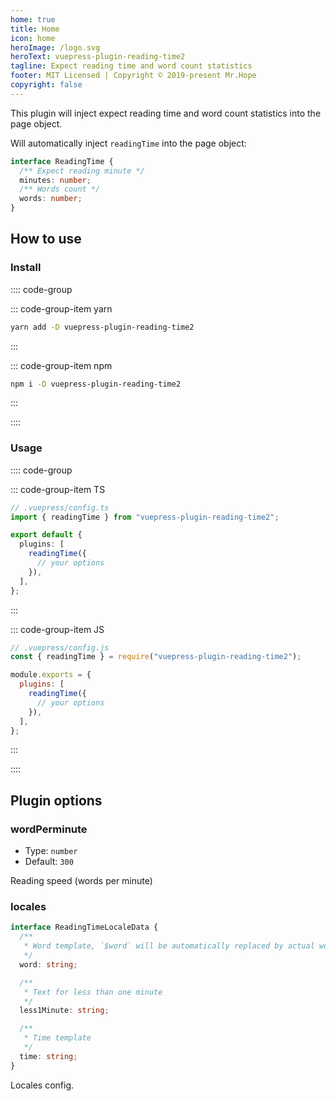 ```yaml
---
home: true
title: Home
icon: home
heroImage: /logo.svg
heroText: vuepress-plugin-reading-time2
tagline: Expect reading time and word count statistics
footer: MIT Licensed | Copyright © 2019-present Mr.Hope
copyright: false
---
```


This plugin will inject expect reading time and word count statistics into the page object.

Will automatically inject `readingTime` into the page object:

```ts
interface ReadingTime {
  /** Expect reading minute */
  minutes: number;
  /** Words count */
  words: number;
}
```

## How to use

### Install

:::: code-group

::: code-group-item yarn

```bash
yarn add -D vuepress-plugin-reading-time2
```

:::

::: code-group-item npm

```bash
npm i -D vuepress-plugin-reading-time2
```

:::

::::

### Usage

:::: code-group

::: code-group-item TS

```ts
// .vuepress/config.ts
import { readingTime } from "vuepress-plugin-reading-time2";

export default {
  plugins: [
    readingTime({
      // your options
    }),
  ],
};
```

:::

::: code-group-item JS

```js
// .vuepress/config.js
const { readingTime } = require("vuepress-plugin-reading-time2");

module.exports = {
  plugins: [
    readingTime({
      // your options
    }),
  ],
};
```

:::

::::

## Plugin options

### wordPerminute

- Type: `number`
- Default: `300`

Reading speed (words per minute)

### locales

```ts
interface ReadingTimeLocaleData {
  /**
   * Word template, `$word` will be automatically replaced by actual words
   */
  word: string;

  /**
   * Text for less than one minute
   */
  less1Minute: string;

  /**
   * Time template
   */
  time: string;
}
```

Locales config.
